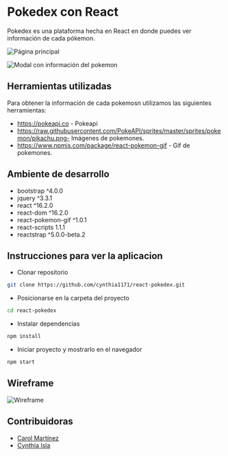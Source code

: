 # Pokedex con React

Pokedex es una plataforma hecha en React en donde puedes ver información de cada pókemon. 

![Página principal](http://drive.google.com/uc?export=view&id=1MAN7G3uuc2yBj6PemGV65tNylPoeBVTa)

![Modal con información del pokemon](http://drive.google.com/uc?export=view&id=1524pw4vRVn-WBI_WJRIxKzOmsg5ME0HW)

## Herramientas utilizadas

Para obtener la información de cada pokemosn utilizamos las siguientes herramientas:

* https://pokeapi.co - Pokeapi
* https://raw.githubusercontent.com/PokeAPI/sprites/master/sprites/pokemon/pikachu.png- Imágenes de pokemones.
* https://www.npmjs.com/package/react-pokemon-gif - Gif de pokemones.

## Ambiente de desarrollo

- bootstrap ^4.0.0
- jquery ^3.3.1
- react ^16.2.0
- react-dom ^16.2.0
- react-pokemon-gif ^1.0.1
- react-scripts 1.1.1
- reactstrap ^5.0.0-beta.2

## Instrucciones para ver la aplicacion

- Clonar repositorio

```sh
git clone https://github.com/cynthia1171/react-pokedex.git
```

- Posicionarse en la carpeta del proyecto

```sh
cd react-pokedex
```

- Instalar dependencias

```sh
npm install
```

- Iniciar proyecto y mostrarlo en el navegador

```sh
npm start
```

## Wireframe

![Wireframe](http://drive.google.com/uc?export=view&id=1Xc1E0lKXnmp0V-690sY0HWeyzNw9TaHc)

## Contribuidoras

- [Carol Martínez](https://github.com/cynthia1171)
- [Cynthia Isla](https://github.com/cynthia1171)

